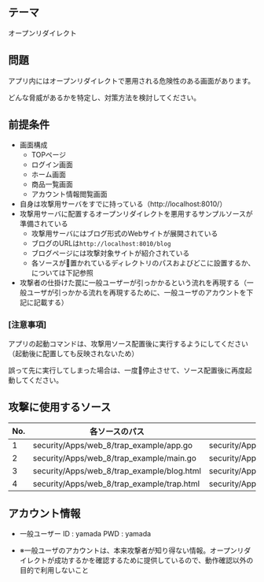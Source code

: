 ## テーマ
 オープンリダイレクト

## 問題

アプリ内にはオープンリダイレクトで悪用される危険性のある画面があります。

どんな脅威があるかを特定し、対策方法を検討してください。

## 前提条件
- 画面構成
    - TOPページ
    - ログイン画面
    - ホーム画面
    - 商品一覧画面
    - アカウント情報閲覧画面
- 自身は攻撃用サーバをすでに持っている（http://localhost:8010/）
- 攻撃用サーバに配置するオープンリダイレクトを悪用するサンプルソースが準備されている
    - 攻撃用サーバにはブログ形式のWebサイトが展開されている
    - ブログのURLは`http://localhost:8010/blog`
    - ブログページには攻撃対象サイトが紹介されている
    - 各ソースが置かれているディレクトリのパスおよびどこに設置するか、については下記参照
- 攻撃者の仕掛けた罠に一般ユーザーが引っかかるという流れを再現する（一般ユーザが引っかかる流れを再現するために、一般ユーザのアカウントを下記に記載する）

### [注意事項]
アプリの起動コマンドは、攻撃用ソース配置後に実行するようにしてください（起動後に配置しても反映されないため）

誤って先に実行してしまった場合は、一度停止させて、ソース配置後に再度起動してください。

## 攻撃に使用するソース
| No. | 各ソースのパス | 各ソースの設置場所 |
| --- | --- | --- |
|1|security/Apps/web_8/trap_example/app.go|security/Apps/web_trap/app/controllers/app.go|
|2|security/Apps/web_8/trap_example/main.go|security/Apps/web_trap/app/main.go|
|3|security/Apps/web_8/trap_example/blog.html|security/Apps/web_trap/app/views/blog.html|
|4|security/Apps/web_8/trap_example/trap.html|security/Apps/web_trap/app/views/trap.html|

## アカウント情報
- 一般ユーザー
ID : yamada
PWD : yamada

- ※一般ユーザのアカウントは、本来攻撃者が知り得ない情報。オープンリダイレクトが成功するかを確認するために提供しているので、動作確認以外の目的で利用しないこと
